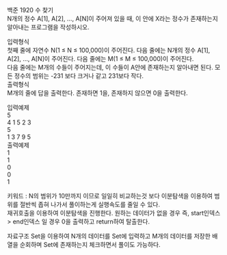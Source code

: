 백준 1920 수 찾기  
N개의 정수 A[1], A[2], …, A[N]이 주어져 있을 때, 이 안에 X라는 정수가 존재하는지 알아내는 프로그램을 작성하시오.  

입력형식  
첫째 줄에 자연수 N(1 ≤ N ≤ 100,000)이 주어진다. 다음 줄에는 N개의 정수 A[1], A[2], …, A[N]이 주어진다. 다음 줄에는 M(1 ≤ M ≤ 100,000)이 주어진다.   
다음 줄에는 M개의 수들이 주어지는데, 이 수들이 A안에 존재하는지 알아내면 된다. 모든 정수의 범위는 -231 보다 크거나 같고 231보다 작다.  
출력형식  
M개의 줄에 답을 출력한다. 존재하면 1을, 존재하지 않으면 0을 출력한다.  

입력예제  
5  
4 1 5 2 3  
5  
1 3 7 9 5  
출력예제  
1  
1  
0  
0  
1  

키워드 : N의 범위가 10만까지 이므로 일일히 비교하는것 보다 이분탐색을 이용하여 범위를 절반씩 좁혀 나가서 풀이하는게 실행속도를 줄일 수 있다.  
재귀호출을 이용하여 이분탐색을 진행한다. 원하는 데이터가 없을 경우 즉, start인덱스 > end인덱스 일 경우 0을 출력하고 return하여 탈출한다.

자료구조 Set을 이용하여 N개의 데이터를 Set에 입력하고 M개의 데이터를 저장한 배열을 순회하며 Set에 존재하는지 체크하면서 풀이도 가능하다.